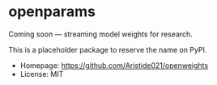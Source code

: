 # openparams

Coming soon — streaming model weights for research.

This is a placeholder package to reserve the name on PyPI.

- Homepage: https://github.com/Aristide021/openweights
- License: MIT

